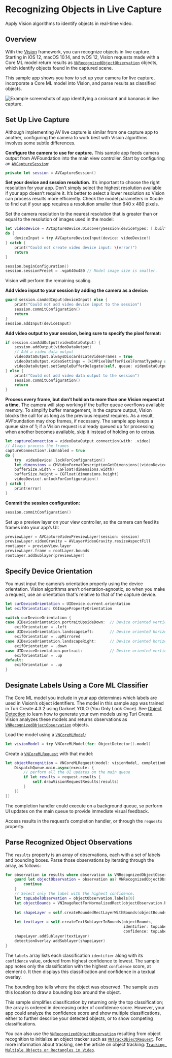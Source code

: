 # Recognizing Objects in Live Capture

Apply Vision algorithms to identify objects in real-time video.

## Overview

With the [Vision](https://developer.apple.com/documentation/vision) framework, you can recognize objects in live capture.  Starting in iOS 12, macOS 10.14, and tvOS 12, Vision requests made with a Core ML model return results as  [`VNRecognizedObjectObservation`](https://developer.apple.com/documentation/vision/vnrecognizedobjectobservation) objects, which identify objects found in the captured scene.

This sample app shows you how to set up your camera for live capture, incorporate a Core ML model into Vision, and parse results as classified objects.

![Example screenshots of app identifying a croissant and bananas in live capture.](Documentation/BananaCroissant.png)

## Set Up Live Capture

Although implementing AV live capture is similar from one capture app to another, configuring the camera to work best with Vision algorithms involves some subtle differences.

**Configure the camera to use for capture.**  This sample app feeds camera output from AVFoundation into the main view controller.  Start by configuring an  [`AVCaptureSession`](https://developer.apple.com/documentation/avfoundation/avcapturesession):

``` swift
private let session = AVCaptureSession()
```

**Set your device and session resolution.** It’s important to choose the right resolution for your app.  Don’t simply select the highest resolution available if your app doesn’t require it.  It’s better to select a lower resolution so Vision can process results more efficiently.  Check the model parameters in Xcode to find out if your app requires a resolution smaller than 640 x 480 pixels.

Set the camera resolution to the nearest resolution that is greater than or equal to the resolution of images used in the model:

``` swift
let videoDevice = AVCaptureDevice.DiscoverySession(deviceTypes: [.builtInWideAngleCamera], mediaType: .video, position: .back).devices.first
do {
    deviceInput = try AVCaptureDeviceInput(device: videoDevice!)
} catch {
    print("Could not create video device input: \(error)")
    return
}

session.beginConfiguration()
session.sessionPreset = .vga640x480 // Model image size is smaller.
```

Vision will perform the remaining scaling.

**Add video input to your session by adding the camera as a device:**

``` swift
guard session.canAddInput(deviceInput) else {
    print("Could not add video device input to the session")
    session.commitConfiguration()
    return
}
session.addInput(deviceInput)
```

**Add video output to your session, being sure to specify the pixel format:**

``` swift
if session.canAddOutput(videoDataOutput) {
    session.addOutput(videoDataOutput)
    // Add a video data output
    videoDataOutput.alwaysDiscardsLateVideoFrames = true
    videoDataOutput.videoSettings = [kCVPixelBufferPixelFormatTypeKey as String: Int(kCVPixelFormatType_420YpCbCr8BiPlanarFullRange)]
    videoDataOutput.setSampleBufferDelegate(self, queue: videoDataOutputQueue)
} else {
    print("Could not add video data output to the session")
    session.commitConfiguration()
    return
}
```

**Process every frame, but don’t hold on to more than one Vision request at a time.**  The camera will stop working if the buffer queue overflows available memory.  To simplify buffer management, in the capture output, Vision blocks the call for as long as the previous request requires.  As a result, AVFoundation may drop frames, if necessary.  The sample app keeps a queue size of 1; if a Vision request is already queued up for processing when another becomes available, skip it instead of holding on to extras.  

``` swift
let captureConnection = videoDataOutput.connection(with: .video)
// Always process the frames
captureConnection?.isEnabled = true
do {
    try  videoDevice!.lockForConfiguration()
    let dimensions = CMVideoFormatDescriptionGetDimensions((videoDevice?.activeFormat.formatDescription)!)
    bufferSize.width = CGFloat(dimensions.width)
    bufferSize.height = CGFloat(dimensions.height)
    videoDevice!.unlockForConfiguration()
} catch {
    print(error)
}
```

**Commit the session configuration:**

``` swift
session.commitConfiguration()
```

Set up a preview layer on your view controller, so the camera can feed its frames into your app’s UI:

``` swift
previewLayer = AVCaptureVideoPreviewLayer(session: session)
previewLayer.videoGravity = AVLayerVideoGravity.resizeAspectFill
rootLayer = previewView.layer
previewLayer.frame = rootLayer.bounds
rootLayer.addSublayer(previewLayer)
```

## Specify Device Orientation

You must input the camera’s orientation properly using the device orientation.  Vision algorithms aren’t orientation-agnostic, so when you make a request, use an orientation that's relative to that of the capture device.

``` swift
let curDeviceOrientation = UIDevice.current.orientation
let exifOrientation: CGImagePropertyOrientation

switch curDeviceOrientation {
case UIDeviceOrientation.portraitUpsideDown:  // Device oriented vertically, home button on the top
    exifOrientation = .left
case UIDeviceOrientation.landscapeLeft:       // Device oriented horizontally, home button on the right
    exifOrientation = .upMirrored
case UIDeviceOrientation.landscapeRight:      // Device oriented horizontally, home button on the left
    exifOrientation = .down
case UIDeviceOrientation.portrait:            // Device oriented vertically, home button on the bottom
    exifOrientation = .up
default:
    exifOrientation = .up
}
```

## Designate Labels Using a Core ML Classifier

The Core ML model you include in your app determines which labels are used in Vision’s object identifiers.  The model in this sample app was trained in Turi Create 4.3.2 using Darknet YOLO (You Only Look Once). See [Object Detection](https://apple.github.io/turicreate/docs/userguide/object_detection/) to learn how to generate your own models using Turi Create. Vision analyzes these models and returns observations as [`VNRecognizedObjectObservation`](https://developer.apple.com/documentation/vision/vnrecognizedobjectobservation) objects.

Load the model using a [`VNCoreMLModel`](https://developer.apple.com/documentation/vision/vncoremlmodel):

``` swift
let visionModel = try VNCoreMLModel(for: ObjectDetector().model)
```

Create a [`VNCoreMLRequest`](https://developer.apple.com/documentation/vision/vncoremlrequest) with that model:

``` swift
let objectRecognition = VNCoreMLRequest(model: visionModel, completionHandler: { (request, error) in
    DispatchQueue.main.async(execute: {
        // perform all the UI updates on the main queue
        if let results = request.results {
            self.drawVisionRequestResults(results)
        }
    })
})
```

The completion handler could execute on a background queue, so perform UI updates on the main queue to provide immediate visual feedback.

Access results in the request’s completion handler, or through the `requests` property.

## Parse Recognized Object Observations

The `results` property is an array of observations, each with a set of labels and bounding boxes. Parse those observations by iterating through the array, as follows:

``` swift
for observation in results where observation is VNRecognizedObjectObservation {
    guard let objectObservation = observation as? VNRecognizedObjectObservation else {
        continue
    }
    // Select only the label with the highest confidence.
    let topLabelObservation = objectObservation.labels[0]
    let objectBounds = VNImageRectForNormalizedRect(objectObservation.boundingBox, Int(bufferSize.width), Int(bufferSize.height))
    
    let shapeLayer = self.createRoundedRectLayerWithBounds(objectBounds)
    
    let textLayer = self.createTextSubLayerInBounds(objectBounds,
                                                    identifier: topLabelObservation.identifier,
                                                    confidence: topLabelObservation.confidence)
    shapeLayer.addSublayer(textLayer)
    detectionOverlay.addSublayer(shapeLayer)
}
```

The `labels` array lists each classification `identifier` along with its `confidence` value, ordered from highest confidence to lowest.  The sample app notes only the classification with the highest `confidence` score, at element `0`.  It then displays this classification and confidence in a textual overlay.

The bounding box tells where the object was observed. The sample uses this location to draw a bounding box around the object.

This sample simplifies classification by returning only the top classification; the array is ordered in decreasing order of confidence score.  However, your app could analyze the confidence score and show multiple classifications, either to further describe your detected objects, or to show competing classifications.

You can also use the [`VNRecognizedObjectObservation`](https://developer.apple.com/documentation/vision/vnrecognizedobjectobservation) resulting from object recognition to initialize an object tracker such as [`VNTrackObjectRequest`](https://developer.apple.com/documentation/vision/vntrackobjectrequest).  For more information about tracking, see the article on object tracking: [`Tracking Multiple Objects or Rectangles in Video`](https://developer.apple.com/documentation/vision/tracking_multiple_objects_or_rectangles_in_video).
